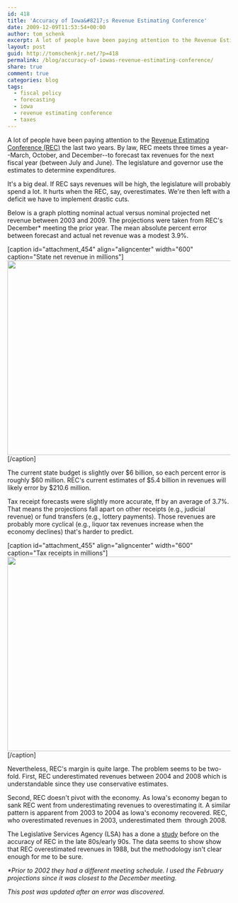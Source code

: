```yaml
---
id: 418
title: 'Accuracy of Iowa&#8217;s Revenue Estimating Conference'
date: 2009-12-09T11:53:54+00:00
author: tom_schenk
excerpt: A lot of people have been paying attention to the Revenue Estimating Conference (REC) the last two years. By law, REC meets three times a year--March, October, and December--to forecast tax revenues for the next fiscal year (between July and June). The legislature and governor use the estimates to determine expenditures...
layout: post
guid: http://tomschenkjr.net/?p=418
permalink: /blog/accuracy-of-iowas-revenue-estimating-conference/
share: true
comment: true
categories: blog 
tags:
  - fiscal policy
  - forecasting
  - iowa
  - revenue estimating conference
  - taxes
---
```

A lot of people have been paying attention to the <a href="http://www.dom.state.ia.us/state/REC/index.html">Revenue Estimating Conference (REC)</a> the last two years. By law, REC meets three times a year--March, October, and December--to forecast tax revenues for the next fiscal year (between July and June). The legislature and governor use the estimates to determine expenditures.

It's a big deal. If REC says revenues will be high, the legislature will probably spend a lot. It hurts when the REC, say, overestimates. We're then left with a deficit we have to implement drastic cuts.

Below is a graph plotting nominal actual versus nominal projected net revenue between 2003 and 2009. The projections were taken from REC's December* meeting the prior year. The mean absolute percent error between forecast and actual net revenue was a modest 3.9%.

<!--more-->

[caption id="attachment_454" align="aligncenter" width="600" caption="State net revenue in millions"]<a href="http://tomschenkjr.net/wordpress/wp-content/uploads/2009/12/rec-generalfund-03-09.png"><img class="size-full wp-image-454 " title="REC-generalfund-03-09" src="http://tomschenkjr.net/wordpress/wp-content/uploads/2009/12/rec-generalfund-03-09.png" alt="" width="600" height="438" /></a>[/caption]
<p style="text-align:center;"></p>
The current state budget is slightly over $6 billion, so each percent error is roughly $60 million. REC's current estimates of $5.4 billion in revenues will likely error by $210.6 million.

Tax receipt forecasts were slightly more accurate, ff by an average of 3.7%. That means the projections fall apart on other receipts (e.g., judicial revenue) or fund transfers (e.g., lottery payments). Those revenues are probably more cyclical (e.g., liquor tax revenues increase when the economy declines) that's harder to predict.

[caption id="attachment_455" align="aligncenter" width="600" caption="Tax receipts in millions"]<a href="http://tomschenkjr.net/wordpress/wp-content/uploads/2009/12/rec-taxreceipts-03-09.png"><img class="size-full wp-image-455" title="REC-taxreceipts-03-09" src="http://tomschenkjr.net/wordpress/wp-content/uploads/2009/12/rec-taxreceipts-03-09.png" alt="" width="600" height="438" /></a>[/caption]
<p style="text-align:center;"></p>
Nevertheless, REC's margin is quite large. The problem seems to be two-fold. First, REC underestimated revenues between 2004 and 2008 which is understandable since they use conservative estimates.

Second, REC doesn't pivot with the economy. As Iowa's economy began to sank REC went from underestimating revenues to overestimating it. A similar pattern is apparent from 2003 to 2004 as Iowa's economy recovered. REC, who overestimated revenues in 2003, underestimated them  through 2008.

The Legislative Services Agency (LSA) has a done a <a href="http://www.legis.state.ia.us/lsadocs/IssReview/1992/is0811b.PDF">study</a> before on the accuracy of REC in the late 80s/early 90s. The data seems to show show that REC overestimated revenues in 1988, but the methodology isn't clear enough for me to be sure.

<em>*Prior to 2002 they had a different meeting schedule. I used the February projections since it was closest to the December meeting.</em>

<em>This post was updated after an error was discovered.</em>